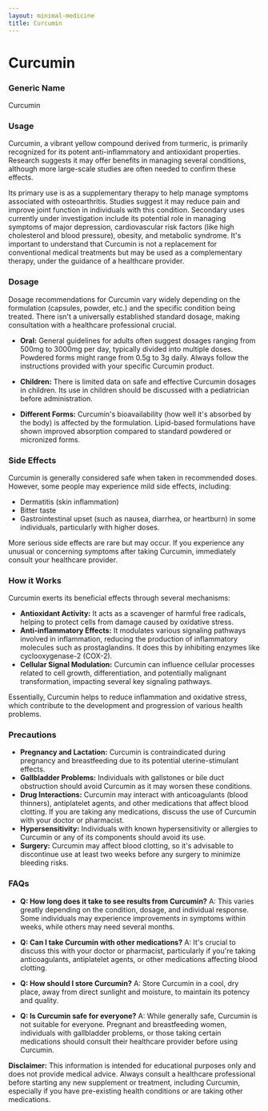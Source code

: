 ```yaml
---
layout: minimal-medicine
title: Curcumin
---
```


# Curcumin
### Generic Name
Curcumin

### Usage
Curcumin, a vibrant yellow compound derived from turmeric, is primarily recognized for its potent anti-inflammatory and antioxidant properties.  Research suggests it may offer benefits in managing several conditions, although more large-scale studies are often needed to confirm these effects.  

Its primary use is as a supplementary therapy to help manage symptoms associated with osteoarthritis.  Studies suggest it may reduce pain and improve joint function in individuals with this condition.  Secondary uses currently under investigation include its potential role in managing symptoms of major depression, cardiovascular risk factors (like high cholesterol and blood pressure), obesity, and metabolic syndrome.  It's important to understand that Curcumin is not a replacement for conventional medical treatments but may be used as a complementary therapy, under the guidance of a healthcare provider.


### Dosage
Dosage recommendations for Curcumin vary widely depending on the formulation (capsules, powder, etc.) and the specific condition being treated.  There isn't a universally established standard dosage, making consultation with a healthcare professional crucial.  

* **Oral:**  General guidelines for adults often suggest dosages ranging from 500mg to 3000mg per day, typically divided into multiple doses.  Powdered forms might range from 0.5g to 3g daily.  Always follow the instructions provided with your specific Curcumin product.  

* **Children:** There is limited data on safe and effective Curcumin dosages in children.  Its use in children should be discussed with a pediatrician before administration.

* **Different Forms:** Curcumin's bioavailability (how well it's absorbed by the body) is affected by the formulation. Lipid-based formulations have shown improved absorption compared to standard powdered or micronized forms.


### Side Effects
Curcumin is generally considered safe when taken in recommended doses. However, some people may experience mild side effects, including:

* Dermatitis (skin inflammation)
* Bitter taste
* Gastrointestinal upset (such as nausea, diarrhea, or heartburn) in some individuals, particularly with higher doses.

More serious side effects are rare but may occur.  If you experience any unusual or concerning symptoms after taking Curcumin, immediately consult your healthcare provider.

### How it Works
Curcumin exerts its beneficial effects through several mechanisms:

* **Antioxidant Activity:** It acts as a scavenger of harmful free radicals, helping to protect cells from damage caused by oxidative stress.
* **Anti-inflammatory Effects:** It modulates various signaling pathways involved in inflammation, reducing the production of inflammatory molecules such as prostaglandins.  It does this by inhibiting enzymes like cyclooxygenase-2 (COX-2).
* **Cellular Signal Modulation:** Curcumin can influence cellular processes related to cell growth, differentiation, and potentially malignant transformation, impacting several key signaling pathways.

Essentially, Curcumin helps to reduce inflammation and oxidative stress, which contribute to the development and progression of various health problems.


### Precautions
* **Pregnancy and Lactation:** Curcumin is contraindicated during pregnancy and breastfeeding due to its potential uterine-stimulant effects.
* **Gallbladder Problems:**  Individuals with gallstones or bile duct obstruction should avoid Curcumin as it may worsen these conditions.
* **Drug Interactions:** Curcumin may interact with anticoagulants (blood thinners), antiplatelet agents, and other medications that affect blood clotting.  If you are taking any medications, discuss the use of Curcumin with your doctor or pharmacist.
* **Hypersensitivity:**  Individuals with known hypersensitivity or allergies to Curcumin or any of its components should avoid its use.
* **Surgery:**  Curcumin may affect blood clotting, so it's advisable to discontinue use at least two weeks before any surgery to minimize bleeding risks.


### FAQs

* **Q: How long does it take to see results from Curcumin?**  A: This varies greatly depending on the condition, dosage, and individual response.  Some individuals may experience improvements in symptoms within weeks, while others may need several months.

* **Q: Can I take Curcumin with other medications?** A:  It's crucial to discuss this with your doctor or pharmacist, particularly if you're taking anticoagulants, antiplatelet agents, or other medications affecting blood clotting.

* **Q: How should I store Curcumin?** A: Store Curcumin in a cool, dry place, away from direct sunlight and moisture, to maintain its potency and quality.

* **Q: Is Curcumin safe for everyone?** A: While generally safe, Curcumin is not suitable for everyone.  Pregnant and breastfeeding women, individuals with gallbladder problems, or those taking certain medications should consult their healthcare provider before using Curcumin.  


**Disclaimer:** This information is intended for educational purposes only and does not provide medical advice.  Always consult a healthcare professional before starting any new supplement or treatment, including Curcumin, especially if you have pre-existing health conditions or are taking other medications.
